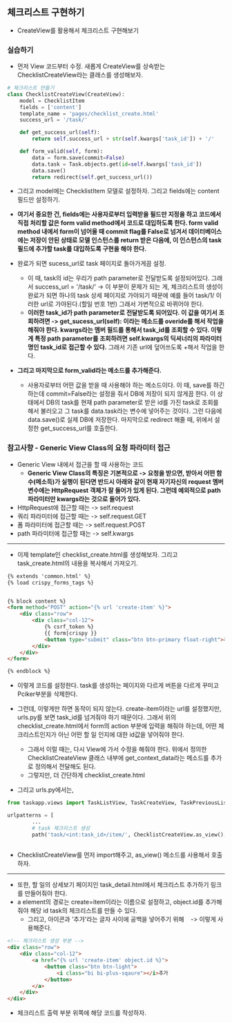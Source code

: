 ## 체크리스트 구현하기
- CreateView를 활용해서 체크리스트 구현해보기


### 실습하기
- 먼저 View 코드부터 수정. 새롭게 CreateView를 상속받는 ChecklistCreateView라는 클래스를 생성해보자.
```python
# 체크리스트 만들기
class ChecklistCreateView(CreateView):
    model = ChecklistItem
    fields = ['content']
    template_name = 'pages/checklist_create.html'
    success_url = '/task/'

    def get_success_url(self):
        return self.success_url + str(self.kwargs['task_id']) + '/'   

    def form_valid(self, form):
        data = form.save(commit=False)
        data.task = Task.objects.get(id=self.kwargs['task_id'])
        data.save()
        return redirect(self.get_success_url())    
```


- 그리고 model에는 ChecklistItem 모델로 설정하자. 그리고 fields에는 content 필드만 설정하기.
- **여기서 중요한 건, fields에는 사용자로부터 입력받을 필드만 지정을 하고 코드에서 직접 처리할 값은 form valid method에서 코드로 대입하도록 한다. form valid method 내에서 form이 넘어올 때 commit flag를 False로 넘겨서 데이터베이스에는 저장이 안된 상태로 모델 인스턴스를 return 받은 다음에, 이 인스턴스의 task 필드에 추가할 task를 대입하도록 구현을 해야 한다.**
- 완료가 되면 sucess_url로 task 페이지로 돌아가게끔 설정.
  - 이 때, task의 id는 우리가 path parameter로 전달받도록 설정되어있다. 그래서 success_url = '/task/' -> 이 부분이 문제가 되는 게, 체크리스트의 생성이 완료가 되면 하나의 task 상세 페이지로 가야되기 때문에 예를 들어 task/1/ 이러한 url로 가야된다.(할일 번호 1번) 그래서 가변적으로 바뀌어야 한다.
  - **이러한 task_id가 path parameter로 전달받도록 되어있다. 이 값을 여기서 조회하려면 -> get_sucess_url(self): 이라는 메소드를 overide를 해서 작업을 해줘야 한다. kwargs라는 멤버 필드를 통해서 task_id를 조회할 수 있다. 이렇게 특정 path parameter를 조회하려면 self.kwargs의 딕셔너리의 파라미터명인 task_id로 접근할 수 있다.** 그래서 기존 url에 덮어쓰도록 +해서 작업을 한다.

- **그리고 마지막으로 form_valid라는 메소드를 추가해준다.** 
  - 사용자로부터 어떤 값을 받을 때 사용해야 하는 메소드이다. 이 때, save를 하긴 하는데 commit=False라는 설정을 줘서 DB에 저장이 되지 않게끔 한다. 이 상태에서 DB의 task를 현재 path parameter로 받은 id를 가진 task로 조회를 해서 불러오고 그 task를 data.task라는 변수에 넣어주는 것이다. 그런 다음에 data.save()로 실제 DB에 저장한다. 마지막으로 redirect 해줄 때, 위에서 설정한 get_success_url를 호출한다.


### 참고사향 - Generic View Class의 요청 파라미터 접근
- Generic View 내에서 접근을 할 때 사용하는 코드
  - **Generic View Class의 특징은 기본적으로 -> 요청을 받으면, 받아서 어떤 함수(메소득)가 실행이 된다면 반드시 아래와 같이 현재 자기자신의 request 멤버 변수에는 HttpRequest 객체가 잘 들어가 있게 된다. 그런데 예외적으로 path 파라미터만 kwargs라는 것으로 들어가 있다.**
- HttpRequest에 접근할 때는 -> self.request
- 쿼리 파라미터에 접근할 때는 -> self.request.GET
- 폼 파라미터에 접근할 때는 -> self.request.POST
- path 파라미터에 접근할 때는 -> self.kwargs

* * *
- 이제 template인 checklist_create.html를 생성해보자. 그리고 task_create.html의 내용을 복사해서 가져오기.
```html
{% extends 'common.html' %}
{% load crispy_forms_tags %}


{% block content %}
<form method="POST" action="{% url 'create-item' %}">
    <div class="row">
        <div class="col-12">
            {% csrf_token %}
            {{ form|crispy }} 
            <button type="submit" class="btn btn-primary float-right">추가하기</button>
        </div>
    </div> 
</form>

{% endblock %}

```

- 이렇게 코드를 설정한다. task를 생성하는 페이지와 다르게 버튼을 다르게 꾸미고 Pciker부분을 삭제한다.
- 그런데, 이렇게만 하면 동작이 되지 않는다. create-item이라는 url를 설정했지만, urls.py를 보면 task_id를 넘겨줘야 하기 때문이다. 그래서 위의 checklist_create.html에서 form의 action 부분에 입력을 해줘야 하는데, 어떤 체크리스트인지가 아닌 어떤 할 일 인지에 대한 id값을 넣어줘야 한다.
  - 그래서 이럴 때는, 다시 View에 가서 수정을 해줘야 한다. 위에서 정의한 ChecklistCreateView 클래스 내부에 get_context_data라는 메소드를 추가로 정의해서 전달해도 된다.
  - 그렇지만, 더 간단하게 checklist_create.html





- 그리고 urls.py에서는, 
```python
from taskapp.views import TaskListView, TaskCreateView, TaskPreviousListView, TaskDetailView, ChecklistCreateView

urlpatterns = [
        ...
        # task 체크리스트 생성
        path('task/<int:task_id>/item/', ChecklistCreateView.as_view(), name='create-item'),
         
```

- ChecklistCreateView를 먼저 import해주고, as_view() 메소드를 사용해서 호출하자.


* * *
- 또한, 할 일의 상세보기 페이지인 task_detail.html에서 체크리스트 추가하기 링크를 만들어줘야 한다.
- a element의 경로는 create=item이라는 이름으로 설정하고, object.id를 추가해줘야 해당 id task의 체크리스트를 만들 수 있다.
  - 그리고, 아이콘과 '추가'라는 글자 사이에 공백을 넣어주기 위해 &nbsp;&nbsp; -> 이렇게 사용해준다.
```html
<!-- 체크리스트 생성 부분 -->
<div class="row">
    <div class="col-12">
        <a href="{% url 'create-item' object.id %}">
            <button class="btn btn-light">
                <i class="bi bi-plus-sqaure"></i>추가
            </button>
        </a>
    </div>
</div>
```

- 체크리스트 출력 부분 위쪽에 해당 코드를 작성하자.




